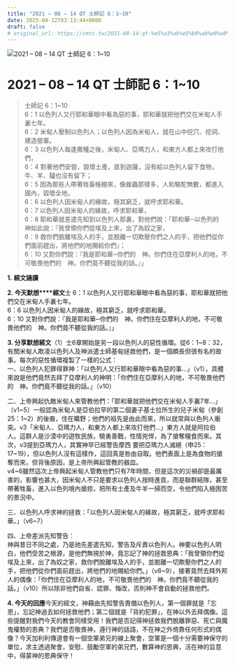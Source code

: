 ```yaml
---
title: "2021 – 08 – 14 QT 士師記 6：1~10"
date: 2025-04-12T03:13:44+0800
draft: false
# original_url: https://cmtc.tw/2021-08-14-qt-%e5%a3%ab%e5%b8%ab%e8%a8%98-6%ef%bc%9a110
---
```


![2021 – 08 – 14 QT 士師記 6：1\~10](/images/qt.jpg   "2021 – 08 – 14 QT 士師記 6：1\~10")

# 2021 – 08 – 14 QT 士師記 6：1\~10

> 士師記 6：1\~10  
> 6：1 以色列人又行耶和華眼中看為惡的事，耶和華就把他們交在米甸人手裏七年。  
> 6：2 米甸人壓制以色列人；以色列人因為米甸人，就在山中挖穴、挖洞、建造營寨。  
> 6：3 以色列人每逢撒種之後，米甸人、亞瑪力人，和東方人都上來攻打他們，  
> 6：4 對著他們安營，毀壞士產，直到迦薩，沒有給以色列人留下食物，牛、羊、驢也沒有留下；  
> 6：5 因為那些人帶著牲畜帳棚來，像蝗蟲那樣多，人和駱駝無數，都進入國內，毀壞全地。  
> 6：6 以色列人因米甸人的緣故，極其窮乏，就呼求耶和華。  
> 6：7 以色列人因米甸人的緣故，呼求耶和華，  
> 6：8 耶和華就差遣先知到以色列人那裏，對他們說：「耶和華─以色列的　神如此說：『我曾領你們從埃及上來，出了為奴之家，  
> 6：9 救你們脫離埃及人的手，並脫離一切欺壓你們之人的手，把他們從你們面前趕出，將他們的地賜給你們』；  
> 6：10 又對你們說：『我是耶和華─你們的　神。你們住在亞摩利人的地，不可敬畏他們的　神。你們竟不聽從我的話。』」

**1.** **經文誦讀**

**2. 今天默想****經文**士 6：1 以色列人又行耶和華眼中看為惡的事，耶和華就把他們交在米甸人手裏七年。  
6：6 以色列人因米甸人的緣故，極其窮乏，就呼求耶和華。  
6：10 又對你們說：『我是耶和華─你們的　神。你們住在亞摩利人的地，不可敬畏他們的　神。你們竟不聽從我的話。』」

**3. 分享默想經文**（1）士6章開始是另一段以色列人的惡性循環。從6：1\~8：32，有關米甸人欺凌以色列人及神派遣士師基甸拯救他們，是一個頗長但很有名的故事。每次的惡性循環複製了一樣的公式：  
一、以色列人犯罪得罪神：「以色列人又行耶和華眼中看為惡的事…」（v1），具體來說是他們竟然去拜了亞摩利人的神明：「你們住在亞摩利人的地，不可敬畏他們的　神。你們竟不聽從我的話。」（v10）

二、上帝興起仇敵米甸人來管教他們：「耶和華就把他們交在米甸人手裏7年…」（v1\~5）一般認為米甸人是亞伯拉罕的第二個妻子基士拉所生的兒子米甸（參創25：1\~2）的後裔，住在曠野；他們的祖先是由此而來，所以就常與以色列人衝突。v3「米甸人、亞瑪力人，和東方人都上來攻打他們…」東方人就是阿拉伯人。這群人是沙漠中的遊牧民族，驍勇善戰，性情兇悍，為了搶奪糧食而來。其次，v3提到亞瑪力人，其實神早已經警告摩西 要把亞瑪力人滅絕（申25：17\~19），但以色列人沒有這樣作，這回真是咎由自取。他們表面上是為食物的搶奪而來，但背後原因，是上帝所興起管教的器皿。  
v4\~6雖然這次上帝興起米甸人管教他們只有7年時間，但是這次的災禍卻是最厲害的，影響也甚大，因米甸人不只是要求以色列人按時進貢，而是聯群結隊，甚至帶著牲畜，進入以色列境內搶掠，把所有士產及牛羊一掃而空，令他們陷入極困苦的景況中。

三、以色列人呼求神的拯救：「以色列人因米甸人的緣故，極其窮乏，就呼求耶和華。」（v6\~7）

四、上帝差派先知警告：  
神與昔日不同之處，乃是祂先差遣先知，警告及斥責以色列人。神要以色列人明白，他們受苦之根源，是他們無視於神，竟忘記了神的拯救恩典：「我曾領你們從埃及上來，出了為奴之家，救你們脫離埃及人的手，並脫離一切欺壓你們之人的手，把他們從你們面前趕出，將他們的地賜給你們。」（v8\~9），接著竟然去拜外邦人的偶像：「你們住在亞摩利人的地，不可敬畏他們的　神。你們竟不聽從我的話。」（v10）所以除非他們自省、認罪、悔改，否則神不會自動的拯救他們。

**4. 今天的回應**今天的經文，神藉由先知警告責備以色列人，第一個罪就是「忘恩」，忘記神過去如何拯救他們；第二個就是「背約犯罪」，在神以外去拜偶像。這些提醒對我們今天的教會同樣受用！我們是否記得神拯救我們脫離罪惡、死亡與魔鬼權勢的恩典？我們是否敬畏神，遵行神的話語，不在神之外倚靠任何形式的偶像？今天加利利傳道會有一個空軍弟兄的線上聚會，空軍是一個十分需要神保守的單位，求主透過聚會，安慰、鼓勵空軍的弟兄們，數算神的恩典，活在神的旨意中，得蒙神的恩典保守！